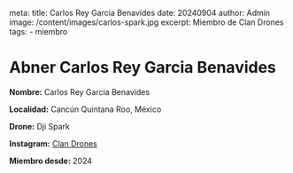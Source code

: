 meta:
  title: Carlos Rey Garcia Benavides
  date: 20240904
  author: Admin
  image: /content/images/carlos-spark.jpg
  excerpt: Miembro de Clan Drones
  tags:
    - miembro

# Abner Carlos Rey Garcia Benavides
**Nombre:** Carlos Rey Garcia Benavides

**Localidad:** Cancún Quintana Roo, México

**Drone:** Dji Spark 

**Instagram:** [Clan Drones](https://instagram.com/elclandrones)

**Miembro desde:** 2024
